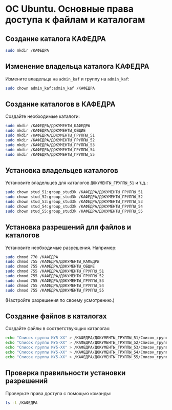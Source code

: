 # ОС Ubuntu. Основные права доступа  к файлам и каталогам

## Создание каталога КАФЕДРА

```bash
sudo mkdir /КАФЕДРА
```

## Изменение владельца каталога КАФЕДРА

Измените владельца на `admin_kaf` и группу на `admin_kaf`:
```bash
sudo chown admin_kaf:admin_kaf /КАФЕДРА
```

## Создание каталогов в КАФЕДРА

Создайте необходимые каталоги:
```bash
sudo mkdir /КАФЕДРА/ДОКУМЕНТЫ_КАФЕДРЫ
sudo mkdir /КАФЕДРА/ДОКУМЕНТЫ_ОБЩИЕ
sudo mkdir /КАФЕДРА/ДОКУМЕНТЫ_ГРУППЫ_51
sudo mkdir /КАФЕДРА/ДОКУМЕНТЫ_ГРУППЫ_52
sudo mkdir /КАФЕДРА/ДОКУМЕНТЫ_ГРУППЫ_53
sudo mkdir /КАФЕДРА/ДОКУМЕНТЫ_ГРУППЫ_54
sudo mkdir /КАФЕДРА/ДОКУМЕНТЫ_ГРУППЫ_55
```

## Установка владельцев каталогов

Установите владельцев для каталогов `ДОКУМЕНТЫ_ГРУППЫ_51` и т.д.:
```bash
sudo chown stud_51:group_stud3k /КАФЕДРА/ДОКУМЕНТЫ_ГРУППЫ_51
sudo chown stud_52:group_stud3k /КАФЕДРА/ДОКУМЕНТЫ_ГРУППЫ_52
sudo chown stud_53:group_stud3k /КАФЕДРА/ДОКУМЕНТЫ_ГРУППЫ_53
sudo chown stud_54:group_stud3k /КАФЕДРА/ДОКУМЕНТЫ_ГРУППЫ_54
sudo chown stud_55:group_stud3k /КАФЕДРА/ДОКУМЕНТЫ_ГРУППЫ_55
```

## Установка разрешений для файлов и каталогов

Установите необходимые разрешения. Например:
```bash
sudo chmod 770 /КАФЕДРА
sudo chmod 755 /КАФЕДРА/ДОКУМЕНТЫ_КАФЕДРЫ
sudo chmod 755 /КАФЕДРА/ДОКУМЕНТЫ_ОБЩИЕ
sudo chmod 755 /КАФЕДРА/ДОКУМЕНТЫ_ГРУППЫ_51
sudo chmod 755 /КАФЕДРА/ДОКУМЕНТЫ_ГРУППЫ_52
sudo chmod 755 /КАФЕДРА/ДОКУМЕНТЫ_ГРУППЫ_53
sudo chmod 755 /КАФЕДРА/ДОКУМЕНТЫ_ГРУППЫ_54
sudo chmod 755 /КАФЕДРА/ДОКУМЕНТЫ_ГРУППЫ_55
```
(Настройте разрешения по своему усмотрению.)

## Создание файлов в каталогах

Создайте файлы в соответствующих каталогах:
```bash
echo "Список группы ИУ5-XX" > /КАФЕДРА/ДОКУМЕНТЫ_ГРУППЫ_51/Список_группы_ИУ5-XX.txt
echo "Список группы ИУ5-XX" > /КАФЕДРА/ДОКУМЕНТЫ_ГРУППЫ_52/Список_группы_ИУ5-XX.txt
echo "Список группы ИУ5-XX" > /КАФЕДРА/ДОКУМЕНТЫ_ГРУППЫ_53/Список_группы_ИУ5-XX.txt
echo "Список группы ИУ5-XX" > /КАФЕДРА/ДОКУМЕНТЫ_ГРУППЫ_54/Список_группы_ИУ5-XX.txt
echo "Список группы ИУ5-XX" > /КАФЕДРА/ДОКУМЕНТЫ_ГРУППЫ_55/Список_группы_ИУ5-XX.txt
```

## Проверка правильности установки разрешений

Проверьте права доступа с помощью команды:
```bash
ls -l /КАФЕДРА
```